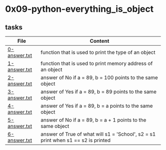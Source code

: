 # 0x09-python-everything_is_object




## tasks
| File | Content |
| ---- | ------- |
| [0-answer.txt](0-answer.txt) | function that is used to print the type of an object |
| [1-answer.txt](1-answer.txt) | function that is used to print memory address of an object |
| [2-answer.txt](2-answer.txt) | answer of No if a = 89, b = 100 points to the same object |
| [3-answer.txt](3-answer.txt) | answer of Yes if a = 89, b = 89 points to the same object |
| [4-answer.txt](4-answer.txt) | answer of Yes if a = 89, b = a points to the same object |
| [5-answer.txt](5-answer.txt) | answer of No if a = 89, b = a + 1 points to the same object |
| [6-answer.txt](6-answer.txt) | answer of True of what will s1 = 'School', s2 = s1 print when s1 == s2 is printed |
